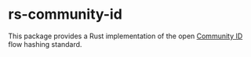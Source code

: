 # rs-community-id

This package provides a Rust implementation of the open [Community ID](https://github.com/corelight/community-id-spec) flow hashing standard.